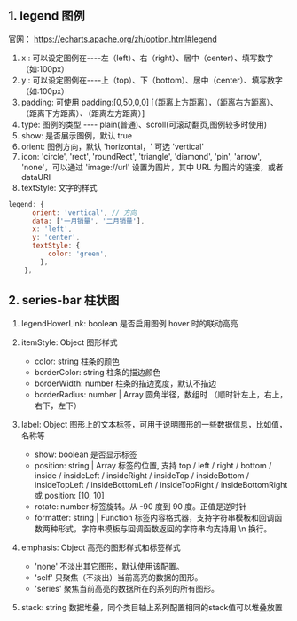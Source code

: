 ## 1. legend 图例

官网： https://echarts.apache.org/zh/option.html#legend

1. x : 可以设定图例在----左（left）、右（right）、居中（center）、填写数字（如:100px）
2. y : 可以设定图例在----上（top）、下（bottom）、居中（center）、填写数字（如:100px）
3. padding: 可使用 padding:[0,50,0,0] [（距离上方距离），（距离右方距离）、（距离下方距离）、（距离左方距离）]
4. type: 图例的类型 ---- plain(普通)、scroll(可滚动翻页,图例较多时使用)
5. show: 是否展示图例，默认 true
6. orient: 图例方向，默认 'horizontal，' 可选 'vertical'
7. icon: 'circle', 'rect', 'roundRect', 'triangle', 'diamond', 'pin', 'arrow', 'none'，可以通过 'image://url' 设置为图片，其中 URL 为图片的链接，或者 dataURI
8. textStyle: 文字的样式

```js
legend: {
      orient: 'vertical', // 方向
      data: ['一月销量', '二月销量'],
      x: 'left',
      y: 'center',
      textStyle: {
          color: 'green',
        },
    },

```

## 2. series-bar 柱状图



1. legendHoverLink: boolean 是否启用图例 hover 时的联动高亮

2. itemStyle: Object 图形样式

   - color: string 柱条的颜色
   - borderColor: string 柱条的描边颜色
   - borderWidth: number 柱条的描边宽度，默认不描边
   - borderRadius: number | Array 圆角半径，数组时 （顺时针左上，右上，右下，左下）

3. label: Object 图形上的文本标签，可用于说明图形的一些数据信息，比如值，名称等

   - show: boolean 是否显示标签
   - position: string | Array 标签的位置, 支持 top / left / right / bottom / inside / insideLeft / insideRight / insideTop / insideBottom / insideTopLeft / insideBottomLeft / insideTopRight / insideBottomRight 或 position: [10, 10]
   - rotate: number 标签旋转。从 -90 度到 90 度。正值是逆时针
   - formatter: string | Function 标签内容格式器，支持字符串模板和回调函数两种形式，字符串模板与回调函数返回的字符串均支持用 \n 换行。

4. emphasis: Object 高亮的图形样式和标签样式

   - 'none' 不淡出其它图形，默认使用该配置。
   - 'self' 只聚焦（不淡出）当前高亮的数据的图形。
   - 'series' 聚焦当前高亮的数据所在的系列的所有图形。

5. stack: string 数据堆叠，同个类目轴上系列配置相同的stack值可以堆叠放置
